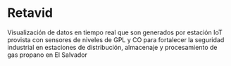 # Retavid
Visualización de datos en tiempo real que son generados por estación IoT provista con sensores de niveles de GPL y CO para fortalecer la seguridad industrial en estaciones de distribución, almacenaje y procesamiento de gas propano en El Salvador
